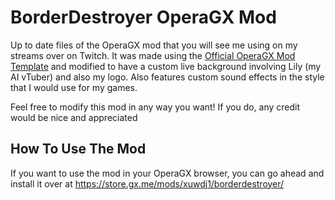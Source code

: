 # BorderDestroyer OperaGX Mod
Up to date files of the OperaGX mod that you will see me using on my streams over on Twitch. It was made using the [Official OperaGX Mod Template](https://github.com/opera-gaming/gxmods/tree/main/documentation/Mod_Template) and modified to have a custom live background involving Lily (my AI vTuber) and also my logo. Also features custom sound effects in the style that I would use for my games.

Feel free to modify this mod in any way you want! If you do, any credit would be nice and appreciated

## How To Use The Mod
If you want to use the mod in your OperaGX browser, you can go ahead and install it over at https://store.gx.me/mods/xuwdj1/borderdestroyer/
